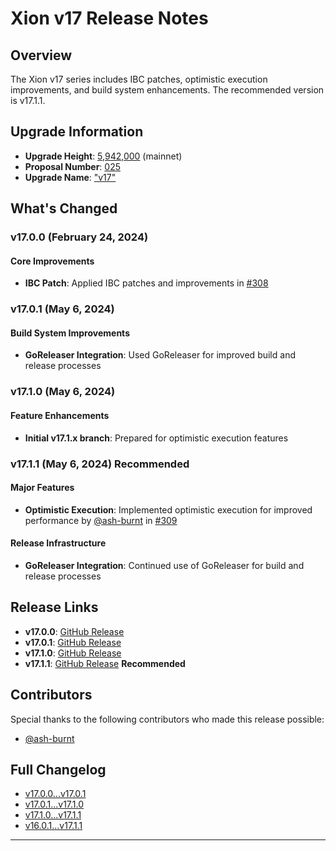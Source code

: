 # Xion v17 Release Notes

## Overview

The Xion v17 series includes IBC patches, optimistic execution improvements, and build system enhancements. The recommended version is v17.1.1.

## Upgrade Information

- **Upgrade Height**: [5,942,000](https://www.mintscan.io/xion/block/5942000) (mainnet)
- **Proposal Number**: [025](https://github.com/burnt-labs/xion-mainnet-1/blob/main/proposals/025-upgrade-v17.json)
- **Upgrade Name**: ["v17"](https://www.mintscan.io/xion/proposals/25)

## What's Changed

### v17.0.0 (February 24, 2024)

#### Core Improvements

- **IBC Patch**: Applied IBC patches and improvements in [#308](https://github.com/burnt-labs/xion/pull/308)

### v17.0.1 (May 6, 2024)

#### Build System Improvements

- **GoReleaser Integration**: Used GoReleaser for improved build and release processes

### v17.1.0 (May 6, 2024)

#### Feature Enhancements

- **Initial v17.1.x branch**: Prepared for optimistic execution features

### v17.1.1 (May 6, 2024) Recommended

#### Major Features

- **Optimistic Execution**: Implemented optimistic execution for improved performance by [@ash-burnt](https://github.com/ash-burnt) in [#309](https://github.com/burnt-labs/xion/pull/309)

#### Release Infrastructure

- **GoReleaser Integration**: Continued use of GoReleaser for build and release processes

## Release Links

- **v17.0.0**: [GitHub Release](https://github.com/burnt-labs/xion/releases/tag/v17.0.0)
- **v17.0.1**: [GitHub Release](https://github.com/burnt-labs/xion/releases/tag/v17.0.1)
- **v17.1.0**: [GitHub Release](https://github.com/burnt-labs/xion/releases/tag/v17.1.0)
- **v17.1.1**: [GitHub Release](https://github.com/burnt-labs/xion/releases/tag/v17.1.1) **Recommended**

## Contributors

Special thanks to the following contributors who made this release possible:

- [@ash-burnt](https://github.com/ash-burnt)

## Full Changelog

- [v17.0.0...v17.0.1](https://github.com/burnt-labs/xion/compare/v17.0.0...v17.0.1)
- [v17.0.1...v17.1.0](https://github.com/burnt-labs/xion/compare/v17.0.1...v17.1.0)
- [v17.1.0...v17.1.1](https://github.com/burnt-labs/xion/compare/v17.1.0...v17.1.1)
- [v16.0.1...v17.1.1](https://github.com/burnt-labs/xion/compare/v16.0.1...v17.1.1)

---
